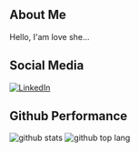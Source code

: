   ## About Me
Hello, I'am love she...
  ## Social Media
  [![LinkedIn](https://img.shields.io/badge/LinkedIn-%230077B5.svg?logo=linkedin&logoColor=white)](https://www.linkedin.com/in/restu-imam-safii-6bb65424a/)
  ## Github Performance
![github stats](https://github-readme-stats.vercel.app/api?username=semafie&show_icons=true&theme=tokyonight)
![github top lang](https://github-readme-stats.vercel.app/api/top-langs/?username=semafie&layout=compact&theme=tokyonight&langs_count=8)

